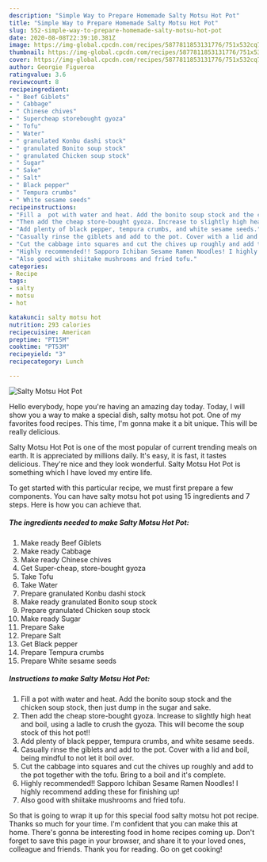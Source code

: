```yaml
---
description: "Simple Way to Prepare Homemade Salty Motsu Hot Pot"
title: "Simple Way to Prepare Homemade Salty Motsu Hot Pot"
slug: 552-simple-way-to-prepare-homemade-salty-motsu-hot-pot
date: 2020-08-08T22:39:10.381Z
image: https://img-global.cpcdn.com/recipes/5877811853131776/751x532cq70/salty-motsu-hot-pot-recipe-main-photo.jpg
thumbnail: https://img-global.cpcdn.com/recipes/5877811853131776/751x532cq70/salty-motsu-hot-pot-recipe-main-photo.jpg
cover: https://img-global.cpcdn.com/recipes/5877811853131776/751x532cq70/salty-motsu-hot-pot-recipe-main-photo.jpg
author: Georgie Figueroa
ratingvalue: 3.6
reviewcount: 8
recipeingredient:
- " Beef Giblets"
- " Cabbage"
- " Chinese chives"
- " Supercheap storebought gyoza"
- " Tofu"
- " Water"
- " granulated Konbu dashi stock"
- " granulated Bonito soup stock"
- " granulated Chicken soup stock"
- " Sugar"
- " Sake"
- " Salt"
- " Black pepper"
- " Tempura crumbs"
- " White sesame seeds"
recipeinstructions:
- "Fill a  pot with water and heat. Add the bonito soup stock and the chicken soup stock, then just dump in the sugar and sake."
- "Then add the cheap store-bought gyoza. Increase to slightly high heat and boil, using a ladle to crush the gyoza. This will become the soup stock of this hot pot!!"
- "Add plenty of black pepper, tempura crumbs, and white sesame seeds."
- "Casually rinse the giblets and add to the pot. Cover with a lid and boil, being mindful to not let it boil over."
- "Cut the cabbage into squares and cut the chives up roughly and add to the pot together with the tofu. Bring to a boil and it&#39;s complete."
- "Highly recommended!! Sapporo Ichiban Sesame Ramen Noodles! I highly recommend adding these for finishing up!"
- "Also good with shiitake mushrooms and fried tofu."
categories:
- Recipe
tags:
- salty
- motsu
- hot

katakunci: salty motsu hot 
nutrition: 293 calories
recipecuisine: American
preptime: "PT15M"
cooktime: "PT53M"
recipeyield: "3"
recipecategory: Lunch

---
```



![Salty Motsu Hot Pot](https://img-global.cpcdn.com/recipes/5877811853131776/751x532cq70/salty-motsu-hot-pot-recipe-main-photo.jpg)

Hello everybody, hope you're having an amazing day today. Today, I will show you a way to make a special dish, salty motsu hot pot. One of my favorites food recipes. This time, I'm gonna make it a bit unique. This will be really delicious.



Salty Motsu Hot Pot is one of the most popular of current trending meals on earth. It is appreciated by millions daily. It's easy, it is fast, it tastes delicious. They're nice and they look wonderful. Salty Motsu Hot Pot is something which I have loved my entire life.


To get started with this particular recipe, we must first prepare a few components. You can have salty motsu hot pot using 15 ingredients and 7 steps. Here is how you can achieve that.

<!--inarticleads1-->

##### The ingredients needed to make Salty Motsu Hot Pot:

1. Make ready  Beef Giblets
1. Make ready  Cabbage
1. Make ready  Chinese chives
1. Get  Super-cheap, store-bought gyoza
1. Take  Tofu
1. Take  Water
1. Prepare  granulated Konbu dashi stock
1. Make ready  granulated Bonito soup stock
1. Prepare  granulated Chicken soup stock
1. Make ready  Sugar
1. Prepare  Sake
1. Prepare  Salt
1. Get  Black pepper
1. Prepare  Tempura crumbs
1. Prepare  White sesame seeds




<!--inarticleads2-->

##### Instructions to make Salty Motsu Hot Pot:

1. Fill a  pot with water and heat. Add the bonito soup stock and the chicken soup stock, then just dump in the sugar and sake.
1. Then add the cheap store-bought gyoza. Increase to slightly high heat and boil, using a ladle to crush the gyoza. This will become the soup stock of this hot pot!!
1. Add plenty of black pepper, tempura crumbs, and white sesame seeds.
1. Casually rinse the giblets and add to the pot. Cover with a lid and boil, being mindful to not let it boil over.
1. Cut the cabbage into squares and cut the chives up roughly and add to the pot together with the tofu. Bring to a boil and it&#39;s complete.
1. Highly recommended!! Sapporo Ichiban Sesame Ramen Noodles! I highly recommend adding these for finishing up!
1. Also good with shiitake mushrooms and fried tofu.




So that is going to wrap it up for this special food salty motsu hot pot recipe. Thanks so much for your time. I'm confident that you can make this at home. There's gonna be interesting food in home recipes coming up. Don't forget to save this page in your browser, and share it to your loved ones, colleague and friends. Thank you for reading. Go on get cooking!
